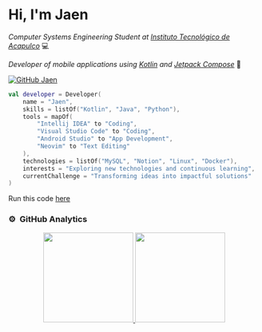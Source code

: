 # Hi, I'm Jaen

_Computer Systems Engineering Student at [Instituto Tecnológico de Acapulco](https://acapulco.tecnm.mx)_ 💻

_Developer of mobile applications using [Kotlin](https://kotlinlang.org) and [Jetpack Compose](https://developer.android.com/develop/ui/compose?hl=es-419)_ 🔬

[![GitHub Jaen](https://img.shields.io/github/followers/jaennova?label=follow&style=social)](https://github.com/jaennova)



<!--### A little more about me  -->

```kotlin
val developer = Developer(
    name = "Jaen",
    skills = listOf("Kotlin", "Java", "Python"),
    tools = mapOf(
        "Intellij IDEA" to "Coding",
        "Visual Studio Code" to "Coding",
        "Android Studio" to "App Development",
        "Neovim" to "Text Editing"
    ),
    technologies = listOf("MySQL", "Notion", "Linux", "Docker"),
    interests = "Exploring new technologies and continuous learning",
    currentChallenge = "Transforming ideas into impactful solutions"
)

```

Run this code [here](https://pl.kotl.in/AsCUF5833)

### ⚙️ &nbsp;GitHub Analytics

<p align="center">
<a href="https://github.com/jaennova">
  <img height="180em" src="https://github-readme-stats-eight-theta.vercel.app/api?username=jaennova&show_icons=true&theme=tokyonight&include_all_commits=true&count_private=true"/>
  <img height="180em" src="https://github-readme-stats-eight-theta.vercel.app/api/top-langs/?username=jaennova&layout=compact&langs_count=8&theme=tokyonight"/>
</a>
</p>


